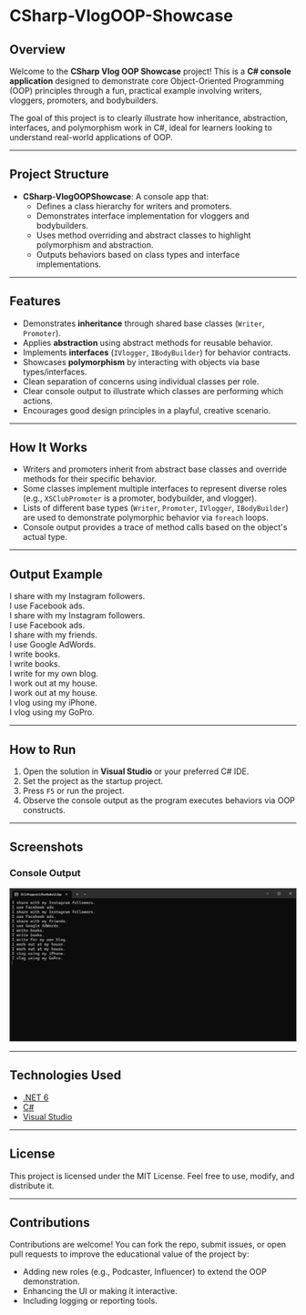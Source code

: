 # CSharp-VlogOOP-Showcase

## Overview

Welcome to the **CSharp Vlog OOP Showcase** project! This is a **C# console application** designed to demonstrate core Object-Oriented Programming (OOP) principles through a fun, practical example involving writers, vloggers, promoters, and bodybuilders.

The goal of this project is to clearly illustrate how inheritance, abstraction, interfaces, and polymorphism work in C#, ideal for learners looking to understand real-world applications of OOP.

---

## Project Structure

- **CSharp-VlogOOPShowcase**: A console app that:
  - Defines a class hierarchy for writers and promoters.
  - Demonstrates interface implementation for vloggers and bodybuilders.
  - Uses method overriding and abstract classes to highlight polymorphism and abstraction.
  - Outputs behaviors based on class types and interface implementations.

---

## Features

- Demonstrates **inheritance** through shared base classes (`Writer`, `Promoter`).
- Applies **abstraction** using abstract methods for reusable behavior.
- Implements **interfaces** (`IVlogger`, `IBodyBuilder`) for behavior contracts.
- Showcases **polymorphism** by interacting with objects via base types/interfaces.
- Clean separation of concerns using individual classes per role.
- Clear console output to illustrate which classes are performing which actions.
- Encourages good design principles in a playful, creative scenario.

---

## How It Works

- Writers and promoters inherit from abstract base classes and override methods for their specific behavior.
- Some classes implement multiple interfaces to represent diverse roles (e.g., `XSClubPromoter` is a promoter, bodybuilder, and vlogger).
- Lists of different base types (`Writer`, `Promoter`, `IVlogger`, `IBodyBuilder`) are used to demonstrate polymorphic behavior via `foreach` loops.
- Console output provides a trace of method calls based on the object's actual type.

---

## Output Example

I share with my Instagram followers.<br>
I use Facebook ads.<br>
I share with my Instagram followers.<br>
I use Facebook ads.<br>
I share with my friends.<br>
I use Google AdWords.<br>
I write books.<br>
I write books.<br>
I write for my own blog.<br>
I work out at my house.<br>
I work out at my house.<br>
I vlog using my iPhone.<br>
I vlog using my GoPro.<br>

---

## How to Run

1. Open the solution in **Visual Studio** or your preferred C# IDE.
2. Set the project as the startup project.
3. Press `F5` or run the project.
4. Observe the console output as the program executes behaviors via OOP constructs.

---

## Screenshots

### Console Output

![Console Output](https://github.com/ElliotOne/CSharp-VlogOOP-Showcase/blob/master/screenshots/first.png)

---

## Technologies Used

- [.NET 6](https://dotnet.microsoft.com/)
- [C#](https://learn.microsoft.com/en-us/dotnet/csharp/)
- [Visual Studio](https://visualstudio.microsoft.com/)

---

## License

This project is licensed under the MIT License. Feel free to use, modify, and distribute it.

---

## Contributions

Contributions are welcome! You can fork the repo, submit issues, or open pull requests to improve the educational value of the project by:

- Adding new roles (e.g., Podcaster, Influencer) to extend the OOP demonstration.
- Enhancing the UI or making it interactive.
- Including logging or reporting tools.
